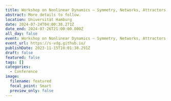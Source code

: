```yaml
---
title: Workshop on Nonlinear Dynamics – Symmetry, Networks, Attractors
abstract: More details to follow.
location: Universität Hamburg
date: 2024-07-24T04:00:38.271Z
date_end: 2024-07-26T21:00:00.000Z
all_day: false
event: Workshop on Nonlinear Dynamics – Symmetry, Networks, Attractors
event_url: https://s-vdg.github.io/
publishDate: 2023-11-15T10:01:38.291Z
draft: false
featured: false
tags: []
categories:
  - Conference
image:
  filename: featured
  focal_point: Smart
  preview_only: false
---
```

